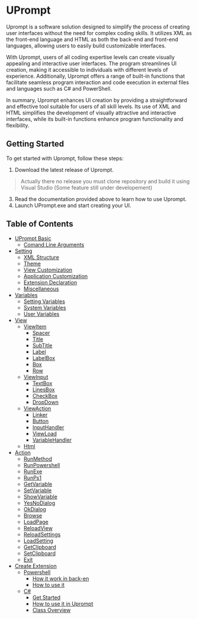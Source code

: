 # UPrompt

Uprompt is a software solution designed to simplify the process of creating user interfaces without the need for complex coding skills. It utilizes XML as the front-end language and HTML as both the back-end and front-end languages, allowing users to easily build customizable interfaces.

With Uprompt, users of all coding expertise levels can create visually appealing and interactive user interfaces. The program streamlines UI creation, making it accessible to individuals with different levels of experience. Additionally, Uprompt offers a range of built-in functions that facilitate seamless program interaction and code execution in external files and languages such as C# and PowerShell.

In summary, Uprompt enhances UI creation by providing a straightforward and effective tool suitable for users of all skill levels. Its use of XML and HTML simplifies the development of visually attractive and interactive interfaces, while its built-in functions enhance program functionality and flexibility.

## Getting Started
To get started with Uprompt, follow these steps:
1. Download the latest release of Uprompt.
> Actually there no release you must clone repository and build it using Visual Studio (Some feature still under developement)
3. Read the documentation provided above to learn how to use Uprompt.
4. Launch UPrompt.exe and start creating your UI.

## Table of Contents
- [UPrompt Basic](https://github.com/TopDeveloper29/UPrompt/blob/Prod/Documentation/Basic.md)
  -  [Comand Line Arguments](https://github.com/TopDeveloper29/UPrompt/blob/Prod/Documentation/Basic.md#Arguments)
- [Setting](https://github.com/TopDeveloper29/UPrompt/blob/Prod/Documentation/Setting.md)
  - [XML Structure](https://github.com/TopDeveloper29/UPrompt/blob/Prod/Documentation/Setting.md#xml-structure)
  - [Theme](https://github.com/TopDeveloper29/UPrompt/blob/Prod/Documentation/Setting.md#theme)
  - [View Customization](https://github.com/TopDeveloper29/UPrompt/blob/Prod/Documentation/Setting.md#view-customization)
  - [Application Customization](https://github.com/TopDeveloper29/UPrompt/blob/Prod/Documentation/Setting.md#application-customization)
  - [Extension Declaration](https://github.com/TopDeveloper29/UPrompt/blob/Prod/Documentation/Setting.md#extension-declaration)
  - [Miscellaneous](https://github.com/TopDeveloper29/UPrompt/blob/Prod/Documentation/Setting.md#miscellaneous)
- [Variables](https://github.com/TopDeveloper29/UPrompt/blob/Prod/Documentation/Variable.md)
  - [Setting Variables](https://github.com/TopDeveloper29/UPrompt/blob/Prod/Documentation/Variable.md#setting-variables)
  - [System Variables](https://github.com/TopDeveloper29/UPrompt/blob/Prod/Documentation/Variable.md#system-variables)
  - [User Variables](https://github.com/TopDeveloper29/UPrompt/blob/Prod/Documentation/Variable.md#user-variables)
- [View](https://github.com/TopDeveloper29/UPrompt/blob/Prod/Documentation/View.md)
  - [ViewItem](https://github.com/TopDeveloper29/UPrompt/blob/Prod/Documentation/View.md#viewitem)
    - [Spacer](https://github.com/TopDeveloper29/UPrompt/blob/Prod/Documentation/View.md#spacer)
    - [Title](https://github.com/TopDeveloper29/UPrompt/blob/Prod/Documentation/View.md#title)
    - [SubTitle](https://github.com/TopDeveloper29/UPrompt/blob/Prod/Documentation/View.md#subtitle)
    - [Label](https://github.com/TopDeveloper29/UPrompt/blob/Prod/Documentation/View.md#label)
    - [LabelBox](https://github.com/TopDeveloper29/UPrompt/blob/Prod/Documentation/View.md#labelbox)
    - [Box](https://github.com/TopDeveloper29/UPrompt/blob/Prod/Documentation/View.md#box)
    - [Row](https://github.com/TopDeveloper29/UPrompt/blob/Prod/Documentation/View.md#row)
  - [ViewInput](https://github.com/TopDeveloper29/UPrompt/blob/Prod/Documentation/View.md#top--viewinput)
    - [TextBox](https://github.com/TopDeveloper29/UPrompt/blob/Prod/Documentation/View.md#textbox)
    - [LinesBox](https://github.com/TopDeveloper29/UPrompt/blob/Prod/Documentation/View.md#linesbox)
    - [CheckBox](https://github.com/TopDeveloper29/UPrompt/blob/Prod/Documentation/View.md#checkbox)
    - [DropDown](https://github.com/TopDeveloper29/UPrompt/blob/Prod/Documentation/View.md#dropdown)
  - [ViewAction](https://github.com/TopDeveloper29/UPrompt/blob/Prod/Documentation/View.md#top--viewaction)
    - [Linker](https://github.com/TopDeveloper29/UPrompt/blob/Prod/Documentation/View.md#linker)
    - [Button](https://github.com/TopDeveloper29/UPrompt/blob/Prod/Documentation/View.md#button)
    - [InputHandler](https://github.com/TopDeveloper29/UPrompt/blob/Prod/Documentation/View.md#inputhandler)
    - [ViewLoad](https://github.com/TopDeveloper29/UPrompt/blob/Prod/Documentation/View.md#viewload)
    - [VariableHandler](https://github.com/TopDeveloper29/UPrompt/blob/Prod/Documentation/View.md#variablehandler)
  - [Html](https://github.com/TopDeveloper29/UPrompt/blob/Prod/Documentation/View.md#top--html)
- [Action](https://github.com/TopDeveloper29/UPrompt/blob/Prod/Documentation/Action.md)
  - [RunMethod](https://github.com/TopDeveloper29/UPrompt/blob/Prod/Documentation/Action.md#runmethod)
  - [RunPowershell](https://github.com/TopDeveloper29/UPrompt/blob/Prod/Documentation/Action.md#runpowershell)
  - [RunExe](https://github.com/TopDeveloper29/UPrompt/blob/Prod/Documentation/Action.md#runexe)
  - [RunPs1](https://github.com/TopDeveloper29/UPrompt/blob/Prod/Documentation/Action.md#runps1)
  - [GetVariable](https://github.com/TopDeveloper29/UPrompt/blob/Prod/Documentation/Action.md#getvariable)
  - [SetVariable](https://github.com/TopDeveloper29/UPrompt/blob/Prod/Documentation/Action.md#setvariable)
  - [ShowVariable](https://github.com/TopDeveloper29/UPrompt/blob/Prod/Documentation/Action.md#showvariable)
  - [YesNoDialog](https://github.com/TopDeveloper29/UPrompt/blob/Prod/Documentation/Action.md#yesnodialog)
  - [OkDialog](https://github.com/TopDeveloper29/UPrompt/blob/Prod/Documentation/Action.md#okdialog)
  - [Browse](https://github.com/TopDeveloper29/UPrompt/blob/Prod/Documentation/Action.md#browse)
  - [LoadPage](https://github.com/TopDeveloper29/UPrompt/blob/Prod/Documentation/Action.md#loadpage)
  - [ReloadView](https://github.com/TopDeveloper29/UPrompt/blob/Prod/Documentation/Action.md#reloadview)
  - [ReloadSettings](https://github.com/TopDeveloper29/UPrompt/blob/Prod/Documentation/Action.md#reloadsettings)
  - [LoadSetting](https://github.com/TopDeveloper29/UPrompt/blob/Prod/Documentation/Action.md#loadsetting)
  - [GetClipboard](https://github.com/TopDeveloper29/UPrompt/blob/Prod/Documentation/Action.md#getclipboard)
  - [SetClipboard](https://github.com/TopDeveloper29/UPrompt/blob/Prod/Documentation/Action.md#setclipboard)
  - [Exit](https://github.com/TopDeveloper29/UPrompt/blob/Prod/Documentation/Action.md#exit)
- [Create Extension](https://github.com/TopDeveloper29/UPrompt/blob/Prod/Documentation/Extention.md)
  - [Powershell](https://github.com/TopDeveloper29/UPrompt/blob/Prod/Documentation/Extention.md#powershell)
    - [How it work in back-en](https://github.com/TopDeveloper29/UPrompt/blob/Prod/Documentation/Extention.md#how-it-works-in-the-back-end)
    - [How to use it](https://github.com/TopDeveloper29/UPrompt/blob/Prod/Documentation/Extention.md#how-to-use-it)
  - [C#]([https://github.com/TopDeveloper29/UPrompt/blob/Prod/Documentation/Extention.md](https://github.com/TopDeveloper29/UPrompt/blob/Prod/Documentation/Extention.md#c-dll)https://github.com/TopDeveloper29/UPrompt/blob/Prod/Documentation/Extention.md#c-dll)
    - [Get Started](https://github.com/TopDeveloper29/UPrompt/blob/Prod/Documentation/Extention.md#get-started)
    - [How to use it in Uprompt](https://github.com/TopDeveloper29/UPrompt/blob/Prod/Documentation/Extention.md#how-to-use-it-in-uprompt)
    - [Class Overview](https://github.com/TopDeveloper29/UPrompt/blob/Prod/Documentation/Extention.md#class-overview)
  
